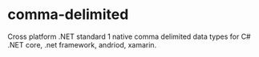 # comma-delimited
Cross platform .NET standard 1 native comma delimited data types for C# .NET core, .net framework, andriod, xamarin.
